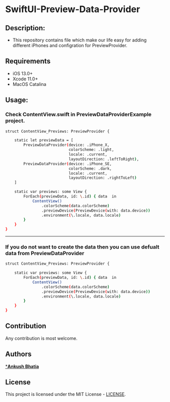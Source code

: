 # SwiftUI-Preview-Data-Provider

## Description:
- This repository contains file which make our life easy for adding different iPhones and configration for PreviewProvider.

## Requirements

- iOS 13.0+
- Xcode 11.0+
- MacOS Catalina

## Usage:

### Check ContentView.swift in PreviewDataProviderExample project.

```sh
struct ContentView_Previews: PreviewProvider {

    static let previewData = [
        PreviewDataProvider(device: .iPhone_X,
                            colorScheme: .light,
                            locale: .current,
                            layoutDirection: .leftToRight),
        PreviewDataProvider(device: .iPhone_SE,
                            colorScheme: .dark,
                            locale: .current,
                            layoutDirection: .rightToLeft)
    ]

    static var previews: some View {
        ForEach(previewData, id: \.id) { data  in
            ContentView()
                .colorScheme(data.colorScheme)
                .previewDevice(PreviewDevice(with: data.device))
                .environment(\.locale, data.locale)
        }
    }
}
```
___
### If you do not want to create the data then you can use defualt data from PreviewDataProvider

```sh
struct ContentView_Previews: PreviewProvider {

    static var previews: some View {
        ForEach(previewData, id: \.id) { data  in
            ContentView()
                .colorScheme(data.colorScheme)
                .previewDevice(PreviewDevice(with: data.device))
                .environment(\.locale, data.locale)
        }
    }
}
```

## Contribution
Any contribution is most welcome.


## Authors
[***Ankush Bhatia**](https://github.com/ankush-bhatia)

## License
This project is licensed under the MIT License -  [LICENSE](LICENSE).






